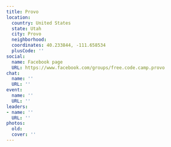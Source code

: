 ```yaml
---
title: Provo
location:
  country: United States
  state: Utah
  city: Provo
  neighborhood: 
  coordinates: 40.233844, -111.658534
  plusCode: ''
social:
  name: Facebook page
  URL: https://www.facebook.com/groups/free.code.camp.provo
chat:
  name: ''
  URL: ''
event:
  name: ''
  URL: ''
leaders:
- name: ''
  URL: ''
photos:
  old: 
  cover: ''
---
```


